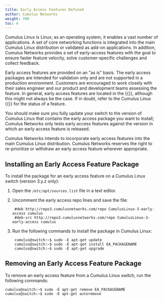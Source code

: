 ```yaml
---
title: Early Access Features Defined
author: Cumulus Networks
weight: 709
toc: 4
---
```


Cumulus Linux is Linux; as an operating system, it enables a vast number of applications. A set of core networking functions is integrated into the main Cumulus Linux distribution or validated as add-on applications. In addition, Cumulus Networks provides a set of early-access features with the goal to ensure faster feature velocity, solve customer-specific challenges and collect feedback.  
  
Early access features are provided on an "as is" basis. The early access packages are intended for validation only and are not supported in a production environment. Customers are encouraged to work closely with their sales engineer and our product and development teams assessing the feature. In general, early access features are located in the {{<link url="Cumulus-Networks-Repositories-Organization-and-Support-Levels" text="early-access repository">}}, although this might not always be the case. If in doubt, refer to the Cumulus Linux {{<exlink url="https://docs.cumulusnetworks.com/cumulus-linux/Whats-New/rn/" text="release notes">}} for the status of a feature.

You should make sure you fully update your switch to the version of Cumulus Linux that contains the early access package you want to install; Cumulus Networks only tests early access features against the version in which an early access feature is released.  
  
Cumulus Networks intends to incorporate early access features into the main Cumulus Linux distribution. Cumulus Networks reserves the right to re-prioritize or withdraw an early access feature wherever appropriate.

## Installing an Early Access Feature Package

To install the package for an early access feature on a Cumulus Linux switch (version 3.y.z only):

1. Open the `/etc/apt/sources.list` file in a text editor.

2. Uncomment the early access repo lines and save the file:

        #deb http://repo3.cumulusnetworks.com/repo CumulusLinux-3-early-access cumulus
        #deb-src http://repo3.cumulusnetworks.com/repo CumulusLinux-3-early-access cumulus

3. Run the following commands to install the package in Cumulus Linux:

        cumulus@switch:~$ sudo -E apt-get update
        cumulus@switch:~$ sudo -E apt-get install EA_PACKAGENAME
        cumulus@switch:~$ sudo -E apt-get upgrade

## Removing an Early Access Feature Package

To remove an early access feature from a Cumulus Linux switch, run the following commands:

    cumulus@switch:~$ sudo -E apt-get remove EA_PACKAGENAME
    cumulus@switch:~$ sudo -E apt-get autoremove
